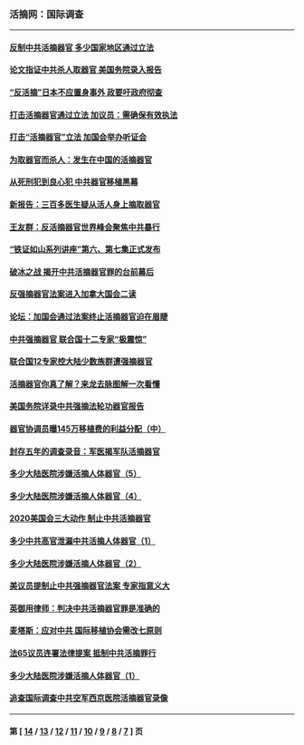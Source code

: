 ### 活摘网：国际调查
---
#### [反制中共活摘器官 多少国家地区通过立法](../../pages/nf5947/n14009863.md?07160430) 
#### [论文指证中共杀人取器官 美国务院录入报告](../../pages/nf5947/n13999890.md?07160430) 
#### [“反活摘”日本不应置身事外 政要吁政府彻查](../../pages/nf5947/n13971188.md?07160430) 
#### [打击活摘器官通过立法 加议员：需确保有效执法](../../pages/nf5947/n13886356.md?07160430) 
#### [打击“活摘器官”立法 加国会举办听证会](../../pages/nf5947/n13869362.md?07160430) 
#### [为取器官而杀人：发生在中国的活摘器官](../../pages/nf5947/n13794731.md?07160430) 
#### [从死刑犯到良心犯 中共器官移植黑幕](../../pages/nf5947/n13764669.md?07160430) 
#### [新报告：三百多医生疑从活人身上摘取器官](../../pages/nf5947/n13703044.md?07160430) 
#### [王友群：反活摘器官世界峰会聚焦中共暴行](../../pages/nf5947/n13250738.md?07160430) 
#### [“铁证如山系列讲座”第六、第七集正式发布](../../pages/nf5947/n13106287.md?07160430) 
#### [破冰之战 揭开中共活摘器官罪的台前幕后](../../pages/nf5947/n13082457.md?07160430) 
#### [反强摘器官法案进入加拿大国会二读](../../pages/nf5947/n13033450.md?07160430) 
#### [论坛：加国会通过法案终止活摘器官迫在眉睫](../../pages/nf5947/n13029839.md?07160430) 
#### [中共强摘器官 联合国十二专家“极震惊”](../../pages/nf5947/n13024313.md?07160430) 
#### [联合国12专家控大陆少数族群遭强摘器官](../../pages/nf5947/n13023877.md?07160430) 
#### [活摘器官你真了解？来龙去脉图解一次看懂](../../pages/nf5947/n13013820.md?07160430) 
#### [美国务院详录中共强摘法轮功器官报告](../../pages/nf5947/n12944519.md?07160430) 
#### [器官协调员曝145万移植费的利益分配（中）](../../pages/nf5947/n12894547.md?07160430) 
#### [封存五年的调查录音：军医揭军队活摘器官](../../pages/nf5947/n12798692.md?07160430) 
#### [多少大陆医院涉嫌活摘人体器官（5）](../../pages/nf5947/n12768383.md?07160430) 
#### [多少大陆医院涉嫌活摘人体器官（4）](../../pages/nf5947/n12664434.md?07160430) 
#### [2020美国会三大动作 制止中共活摘器官](../../pages/nf5947/n12682004.md?07160430) 
#### [多少中共高官泄漏中共活摘人体器官（1）](../../pages/nf5947/n12671234.md?07160430) 
#### [多少大陆医院涉嫌活摘人体器官（2）](../../pages/nf5947/n12655589.md?07160430) 
#### [美议员提制止中共强摘器官法案 专家指意义大](../../pages/nf5947/n12630561.md?07160430) 
#### [英御用律师：判决中共活摘器官罪是准确的](../../pages/nf5947/n12580740.md?07160430) 
#### [麦塔斯：应对中共 国际移植协会需改七原则](../../pages/nf5947/n12514711.md?07160430) 
#### [法65议员连署法律提案 抵制中共活摘罪行](../../pages/nf5947/n12437047.md?07160430) 
#### [多少大陆医院涉嫌活摘人体器官（1）](../../pages/nf5947/n12414284.md?07160430) 
#### [追查国际调查中共空军西京医院活摘器官录像](../../pages/nf5947/n12348837.md?07160430) 

---
#### 第 [ [14](./14.md?07160430) / [13](./13.md?07160430) / [12](./12.md?07160430) / [11](./11.md?07160430) / [10](./10.md?07160430) / [9](./9.md?07160430) / [8](./8.md?07160430) / [7](./7.md?07160430) ] 页
